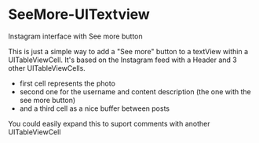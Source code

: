# SeeMore-UITextview
Instagram interface with See more button

This is just a simple way to add a "See more" button to a textView within a UITableViewCell.
It's based on the Instagram feed with a Header and 3 other UITableViewCells.
  - first cell represents the photo
  - second one for the username and content description (the one with the see more button)
  - and a third cell as a nice buffer between posts
  
You could easily expand this to suport comments with another UITableViewCell
